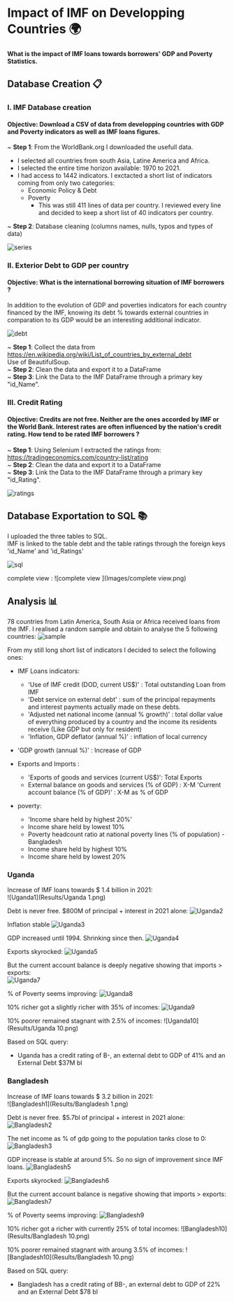 # Impact of IMF on Developping Countries 🌍

#### What is the impact of IMF loans towards borrowers' GDP and Poverty Statistics. 

## Database Creation 📋

### I. IMF Database creation
#### Objective: Download a CSV of data from developping countries with GDP and Poverty indicators as well as IMF loans figures.  

~ **Step 1**: From the WorldBank.org I downloaded the usefull data.
- I selected all countries from south Asia, Latine America and Africa. 
- I selected the entire time horizon available: 1970 to 2021.
- I had access to 1442 indicators. I exctacted a short list of indicators coming from only two categories: 
  - Economic Policy & Debt
  - Poverty  
    - This was still 411 lines of data per country. I reviewed every line and decided to keep a short list of 40 indicators per country.


~ **Step 2**: Database cleaning (columns names, nulls, typos and types of data)

![series](Images/series.png)


### II. Exterior Debt to GDP per country 
#### Objective: What is the international borrowing situation of IMF borrowers ?  
In addition to the evolution of GDP and poverties indicators for each country financed by the IMF, knowing its debt % towards external countries in comparation to its GDP would be an interesting additional indicator.

![debt](Images/debt.png)


~ **Step 1**: Collect the data from https://en.wikipedia.org/wiki/List_of_countries_by_external_debt  
Use of BeautifulSoup.   
~ **Step 2**: Clean the data and export it to a DataFrame  
~ **Step 3**: Link the Data to the IMF DataFrame through a primary key "id_Name".  

### III. Credit Rating
#### Objective: Credits are not free. Neither are the ones accorded by IMF or the World Bank. Interest rates are often influenced by the nation's credit rating. How tend to be rated IMF borrowers ?   
~ **Step 1**: Using Selenium I extracted the ratings from: https://tradingeconomics.com/country-list/rating  
~ **Step 2**: Clean the data and export it to a DataFrame    
~ **Step 3**: Link the Data to the IMF DataFrame through a primary key "id_Rating".  

![ratings](Images/ratings.png)



## Database Exportation to SQL 📚
I uploaded the three tables to SQL.  
IMF is linked to the table debt and the table ratings through the foreign keys 'id_Name' and 'id_Ratings'

![sql ](Images/sql.png)

complete view :
![complete view ](Images/complete view.png)


## Analysis 📊

78 countries from Latin America, South Asia or Africa received loans from the IMF.
I realised a random sample and obtain to analyse the 5 following countries:
![sample ](Images/sample.png)


From my still long short list of indicators I decided to select the following ones:

- IMF Loans indicators:   
  - 'Use of IMF credit (DOD, current US$)' : Total outstanding Loan from IMF  
  - 'Debt service on external debt' : sum of the principal repayments and interest payments actually made on these debts.
  - 'Adjusted net national income (annual % growth)' : total dollar value of everything produced by a country and the income its residents receive (Like GDP but only for resident)
  - 'Inflation, GDP deflator (annual %)' : inflation of local currency
 
- 'GDP growth (annual %)' : Increase of GDP


- Exports and Imports : 
  - 'Exports of goods and services (current US$)': Total Exports
  - External balance on goods and services (% of GDP) : X-M
  'Current account balance (% of GDP)' : X-M as % of GDP

- poverty:
  - 'Income share held by highest 20%'
  - Income share held by lowest 10%
  - Poverty headcount ratio at national poverty lines (% of population) - Bangladesh
  - Income share held by highest 10%
  - Income share held by lowest 20%



###  Uganda 
Increase of IMF loans towards $ 1.4 billion in 2021:   
![Uganda1](Results/Uganda 1.png)

Debt is never free. $800M of principal + interest in 2021 alone: 
![Uganda2](Results/Uganda2.png)

Inflation stable
![Uganda3](Results/Uganda3.png)

GDP increased until 1994. Shrinking since then.
![Uganda4](Results/Uganda4.png)

Exports skyrocked:
![Uganda5](Results/Uganda5.png)

But the current account balance is deeply negative showing that imports > exports:  
![Uganda7](Results/Uganda7.png)

% of Poverty seems improving:
![Uganda8](Results/Uganda8.png)

10% richer got a slightly richer with 35% of incomes:
![Uganda9](Results/Uganda9.png)

10% poorer remained stagnant with 2.5% of incomes:
![Uganda10](Results/Uganda 10.png)

Based on SQL query: 
- Uganda has a credit rating of B-, an external debt to GDP of 41% and an External Debt $37M bl



### Bangladesh 
Increase of IMF loans towards $ 3.2 billion in 2021:   
![Bangladesh1](Results/Bangladesh 1.png)

Debt is never free. $5.7bl of principal + interest in 2021 alone: 
![Bangladesh2](Results/Bangladesh2.png)

The net income as % of gdp going to the population tanks close to 0:  
![Bangladesh3](Results/Bangladesh3.png)


GDP increase is stable at around 5%. So no sign of improvement since IMF loans.
![Bangladesh5](Results/Bangladesh5.png)

Exports skyrocked:
![Bangladesh6](Results/Bangladesh6.png)

But the current account balance is negative showing that imports > exports:  
![Bangladesh7](Results/Bangladesh7.png)

% of Poverty seems improving:
![Bangladesh9](Results/Bangladesh9.png)

10% richer got a richer with currently 25% of total incomes:
![Bangladesh10](Results/Bangladesh 10.png)

10% poorer remained stagnant with aroung 3.5% of incomes:
![Bangladesh10](Results/Bangladesh 10.png)

Based on SQL query: 
- Bangladesh has a credit rating of BB-, an external debt to GDP of 22% and an External Debt $78 bl